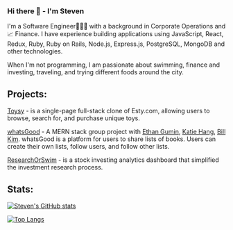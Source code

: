 ### Hi there 👋  - I'm Steven

<!--
**swusteven/swusteven** is a ✨ _special_ ✨ repository because its `README.md` (this file) appears on your GitHub profile.

Here are some ideas to get you started:

- 🔭 I’m currently working on ...
- 🌱 I’m currently learning ...
- 👯 I’m looking to collaborate on ...
- 🤔 I’m looking for help with ...
- 💬 Ask me about ...
- 📫 How to reach me: ...
- 😄 Pronouns: ...
- ⚡ Fun fact: ...
-->


I'm a Software Engineer👨🏼‍💻 with a background in Corporate Operations and 📈 Finance. I have experience building applications using JavaScript, React, Redux, Ruby,  Ruby on Rails, Node.js, Express.js, PostgreSQL, MongoDB and other technologies.

When I'm not programming, I am passionate about swimming, finance and investing, traveling, and trying different foods around the city. 

## Projects:

[Toysy](https://github.com/swusteven/Toysy)  - is a single-page full-stack clone of Esty.com, allowing users to browse, search for, and purchase unique toys. 

[whatsGood](https://github.com/YWBK/whatsGood)  - A MERN stack group project with [Ethan Gumin](https://github.com/ethangumin), [Katie Hang](https://github.com/johnda911), [Bill Kim](https://github.com/YWBK). whatsGood is a platform for users to share lists of books. Users can create their own lists, follow users, and follow other lists.

[ResearchOrSwim](https://github.com/swusteven/ResearchOrSwim) - is a stock investing analytics dashboard that simplified the investment research process.

## Stats:

[![Steven's GitHub stats](https://github-readme-stats.vercel.app/api?username=swusteven&hide=stars&theme=great-gatsby)](https://github.com/swusteven)

[![Top Langs](https://github-readme-stats.vercel.app/api/top-langs/?username=swusteven&theme=great-gatsby&layout=compact)](https://github.com/swusteven)
